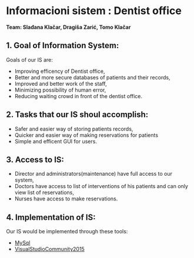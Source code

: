 # Informacioni sistem : Dentist office

**Team: Slađana Klačar, Dragiša Zarić, Tomo Klačar**

## 1. Goal of Information System:

Goals of our IS are:

- Improving efficency of Dentist office,
- Better and more secure databases of patients and their records,
- Improved and better work of the staff,
- Minimizing possibility of human error,
- Reducing waiting crowd in front of the dentist office.

## 2. Tasks that our IS shoul accomplish:

- Safer and easier way of storing patients records,
- Quicker and easier way of making reservations for patients
- Simple and efficent GUI for users.

## 3. Access to IS:

- Director and administrators(maintenance) have full access to our system,
- Doctors have access to list of interventions of his patients and can only view list of reservations,
- Nurses have access to make reservations.

## 4. Implementation of IS:

Our IS would be implemented through these tools:

- [MySql](https://www.mysql.com/)
- [VisualStudioCommunity2015](https://www.visualstudio.com/)
